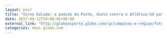 ```yaml
---
layout: post
title: "Virou balada: a pedido da Ponte, duelo contra o Atlético-GO pasa para as 21h de sábado"
date: 2017-09-12T19:00:05+00:00
external_link: "http://globoesporte.globo.com/sp/campinas-e-regiao/futebol/brasileirao-serie-a/noticia/a-pedido-da-ponte-duelo-contra-o-atletico-go-passa-para-as-21h-de-sabado.ghtml"
categories: news globo.com
---
```

